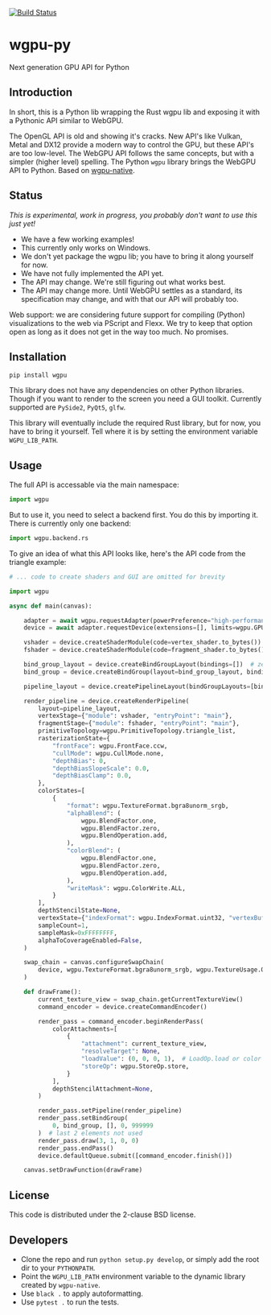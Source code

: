 [![Build Status](https://dev.azure.com/almarklein/wgpu-py/_apis/build/status/almarklein.wgpu-py?branchName=master)](https://dev.azure.com/almarklein/wgpu-py/_build/latest?definitionId=1&branchName=master)

# wgpu-py

Next generation GPU API for Python


## Introduction

In short, this is a Python lib wrapping the Rust wgpu lib and exposing
it with a Pythonic API similar to WebGPU.

The OpenGL API is old and showing it's cracks. New API's like Vulkan,
Metal and DX12 provide a modern way to control the GPU, but these API's
are too low-level. The WebGPU API follows the same concepts, but with
a simpler (higher level) spelling. The Python `wgpu` library brings the
WebGPU API to Python. Based on [wgpu-native](https://github.com/gfx-rs/wgpu).


## Status

*This is experimental, work in progress, you probably don't want to use this just yet!*

* We have a few working examples!
* This currently only works on Windows.
* We don't yet package the wgpu lib; you have to bring it along yourself for now.
* We have not fully implemented the API yet.
* The API may change. We're still figuring out what works best.
* The API may change more. Until WebGPU settles as a standard, its specification
  may change, and with that our API will probably too.

Web support: we are considering future support for compiling (Python)
visualizations to the web via PScript and Flexx. We try to keep that
option open as long as it does not get in the way too much. No promises.


## Installation

```
pip install wgpu
```

This library does not have any dependencies on other Python libraries.
Though if you want to render to the screen you need a GUI toolkit.
Currently supported are `PySide2`, `PyQt5`, `glfw`.

This library will eventually include the required Rust library, but for
now, you have to bring it yourself. Tell where it is by setting the
environment variable `WGPU_LIB_PATH`.


## Usage

The full API is accessable via the main namespace:
```py
import wgpu
```

But to use it, you need to select a backend first. You do this by importing it.
There is currently only one backend:
```py
import wgpu.backend.rs
```

To give an idea of what this API looks like, here's the API code from the triangle example:
```py
# ... code to create shaders and GUI are omitted for brevity

import wgpu

async def main(canvas):

    adapter = await wgpu.requestAdapter(powerPreference="high-performance")
    device = await adapter.requestDevice(extensions=[], limits=wgpu.GPULimits())

    vshader = device.createShaderModule(code=vertex_shader.to_bytes())
    fshader = device.createShaderModule(code=fragment_shader.to_bytes())

    bind_group_layout = device.createBindGroupLayout(bindings=[])  # zero bindings
    bind_group = device.createBindGroup(layout=bind_group_layout, bindings=[])

    pipeline_layout = device.createPipelineLayout(bindGroupLayouts=[bind_group_layout])

    render_pipeline = device.createRenderPipeline(
        layout=pipeline_layout,
        vertexStage={"module": vshader, "entryPoint": "main"},
        fragmentStage={"module": fshader, "entryPoint": "main"},
        primitiveTopology=wgpu.PrimitiveTopology.triangle_list,
        rasterizationState={
            "frontFace": wgpu.FrontFace.ccw,
            "cullMode": wgpu.CullMode.none,
            "depthBias": 0,
            "depthBiasSlopeScale": 0.0,
            "depthBiasClamp": 0.0,
        },
        colorStates=[
            {
                "format": wgpu.TextureFormat.bgra8unorm_srgb,
                "alphaBlend": (
                    wgpu.BlendFactor.one,
                    wgpu.BlendFactor.zero,
                    wgpu.BlendOperation.add,
                ),
                "colorBlend": (
                    wgpu.BlendFactor.one,
                    wgpu.BlendFactor.zero,
                    wgpu.BlendOperation.add,
                ),
                "writeMask": wgpu.ColorWrite.ALL,
            }
        ],
        depthStencilState=None,
        vertexState={"indexFormat": wgpu.IndexFormat.uint32, "vertexBuffers": []},
        sampleCount=1,
        sampleMask=0xFFFFFFFF,
        alphaToCoverageEnabled=False,
    )

    swap_chain = canvas.configureSwapChain(
        device, wgpu.TextureFormat.bgra8unorm_srgb, wgpu.TextureUsage.OUTPUT_ATTACHMENT
    )

    def drawFrame():
        current_texture_view = swap_chain.getCurrentTextureView()
        command_encoder = device.createCommandEncoder()

        render_pass = command_encoder.beginRenderPass(
            colorAttachments=[
                {
                    "attachment": current_texture_view,
                    "resolveTarget": None,
                    "loadValue": (0, 0, 0, 1),  # LoadOp.load or color
                    "storeOp": wgpu.StoreOp.store,
                }
            ],
            depthStencilAttachment=None,
        )

        render_pass.setPipeline(render_pipeline)
        render_pass.setBindGroup(
            0, bind_group, [], 0, 999999
        )  # last 2 elements not used
        render_pass.draw(3, 1, 0, 0)
        render_pass.endPass()
        device.defaultQueue.submit([command_encoder.finish()])

    canvas.setDrawFunction(drawFrame)
```


## License

This code is distributed under the 2-clause BSD license.


## Developers

* Clone the repo and run `python setup.py develop`, or simply add the root dir to your `PYTHONPATH`.
* Point the `WGPU_LIB_PATH` environment variable to the dynamic library created by `wgpu-native`.
* Use `black .` to apply autoformatting.
* Use `pytest .` to run the tests.
